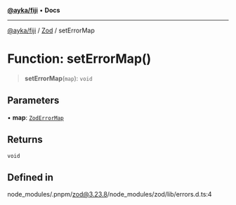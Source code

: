 [**@ayka/fiji**](../../../README.md) • **Docs**

***

[@ayka/fiji](../../../globals.md) / [Zod](../README.md) / setErrorMap

# Function: setErrorMap()

> **setErrorMap**(`map`): `void`

## Parameters

• **map**: [`ZodErrorMap`](../namespaces/z/type-aliases/ZodErrorMap.md)

## Returns

`void`

## Defined in

node\_modules/.pnpm/zod@3.23.8/node\_modules/zod/lib/errors.d.ts:4
